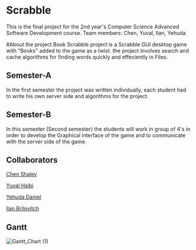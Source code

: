 # Scrabble
This is the final project for the 2nd year's Computer Science Advanced Software Development course.
Team members: Chen, Yuval, Ilan, Yehuda

#About the project
Book Scrabble project is a Scrabble GUI desktop game with "Books" added to the game as a twist.
the project involves search and cache algorithms for finding words quickly and effeciently in Files.

## Semester-A
In the first semester the project was written individually, each student had to write his own server side and algorithms for the project.

## Semester-B
In this semester (Second semester) the students will work in group of 4's in order to develop the Graphical interface of the game and to communicate with 
the server side of the game.

## Collaborators
[Chen Shalev](https://github.com/ShalevChen)

[Yuval Hajbi](https://github.com/YuvalHajbi)

[Yehuda Daniel](https://github.com/YehudaDaniel)

[Ilan Brilovitch](https://github.com/jagashot)


## Gantt
![Gantt_Chart (1)](https://github.com/YehudaDaniel/Scrabble/assets/130361134/bb620845-ec3e-4e5a-baf5-d7526c047934)

